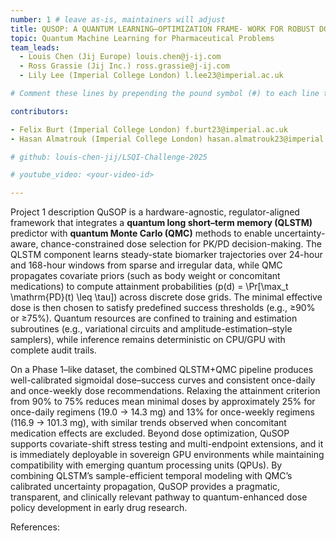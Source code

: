 ```yaml
---
number: 1 # leave as-is, maintainers will adjust
title: QUSOP: A QUANTUM LEARNING–OPTIMIZATION FRAME- WORK FOR ROBUST DOSE SELECTION IN EARLY CLINICAL DEVELOPMENT
topic: Quantum Machine Learning for Pharmaceutical Problems
team_leads:
  - Louis Chen (Jij Europe) louis.chen@j-ij.com
  - Ross Grassie (Jij Inc.) ross.grassie@j-ij.com
  - Lily Lee (Imperial College London) l.lee23@imperial.ac.uk

# Comment these lines by prepending the pound symbol (#) to each line to hide these elements

contributors:

- Felix Burt (Imperial College London) f.burt23@imperial.ac.uk
- Hasan Almatrouk (Imperial College London) hasan.almatrouk23@imperial.ac.uk

# github: louis-chen-jij/LSQI-Challenge-2025

# youtube_video: <your-video-id>

---
```


Project 1 description
QuSOP is a hardware-agnostic, regulator-aligned framework that integrates a **quantum long short–term memory (QLSTM)** predictor with **quantum Monte Carlo (QMC)** methods to enable uncertainty-aware, chance-constrained dose selection for PK/PD decision-making. The QLSTM component learns steady-state biomarker trajectories over 24-hour and 168-hour windows from sparse and irregular data, while QMC propagates covariate priors (such as body weight or concomitant medications) to compute attainment probabilities \(p(d) = \Pr[\max_t \mathrm{PD}(t) \leq \tau]\) across discrete dose grids. The minimal effective dose is then chosen to satisfy predefined success thresholds (e.g., ≥90% or ≥75%). Quantum resources are confined to training and estimation subroutines (e.g., variational circuits and amplitude-estimation–style samplers), while inference remains deterministic on CPU/GPU with complete audit trails.

On a Phase 1–like dataset, the combined QLSTM+QMC pipeline produces well-calibrated sigmoidal dose–success curves and consistent once-daily and once-weekly dose recommendations. Relaxing the attainment criterion from 90% to 75% reduces mean minimal doses by approximately 25% for once-daily regimens (19.0 → 14.3 mg) and 13% for once-weekly regimens (116.9 → 101.3 mg), with similar trends observed when concomitant medication effects are excluded. Beyond dose optimization, QuSOP supports covariate-shift stress testing and multi-endpoint extensions, and it is immediately deployable in sovereign GPU environments while maintaining compatibility with emerging quantum processing units (QPUs). By combining QLSTM’s sample-efficient temporal modeling with QMC’s calibrated uncertainty propagation, QuSOP provides a pragmatic, transparent, and clinically relevant pathway to quantum-enhanced dose policy development in early drug research.

References:
